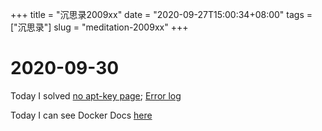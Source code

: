+++
title = "沉思录2009xx"
date = "2020-09-27T15:00:34+08:00"
tags = ["沉思录"]
slug = "meditation-2009xx"
+++
# 2020-09-30

Today I solved [no apt-key page](https://gaotianhe.github.io/linux-command/c/apt-key.html); [Error log](https://github.com/Gaotianhe/linux-command/runs/1183286396?check_suite_focus=true#step:6:12)

Today I can see Docker Docs [here](https://gaotianhe.github.io/docker-docs/)
